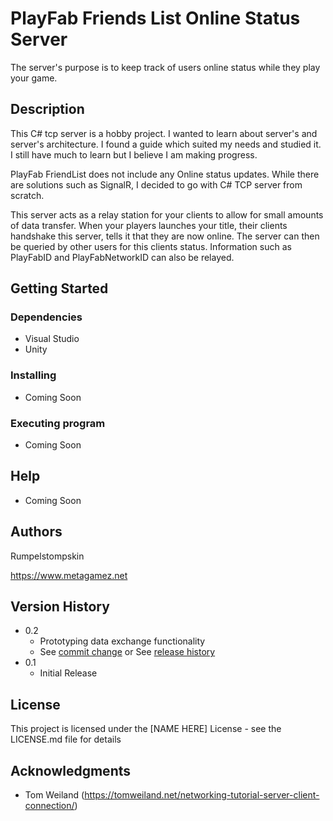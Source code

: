 # PlayFab Friends List Online Status Server

The server's purpose is to keep track of users online status while they play your game.

## Description

This C# tcp server is a hobby project. I wanted to learn about server's and server's architecture. I found a guide which suited my needs and studied it.
I still have much to learn but I believe I am making progress.

PlayFab FriendList does not include any Online status updates. 
While there are solutions such as SignalR, I decided to go with C# TCP server from scratch.

This server acts as a relay station for your clients to allow for small amounts of data transfer.
When your players launches your title, their clients handshake this server, tells it that they are now online.
The server can then be queried by other users for this clients status.
Information such as PlayFabID and PlayFabNetworkID can also be relayed.

## Getting Started

### Dependencies

* Visual Studio
* Unity

### Installing

* Coming Soon

### Executing program

* Coming Soon

## Help

* Coming Soon

## Authors

Rumpelstompskin

https://www.metagamez.net

## Version History

* 0.2
    * Prototyping data exchange functionality
    * See [commit change]() or See [release history]()
* 0.1
    * Initial Release

## License

This project is licensed under the [NAME HERE] License - see the LICENSE.md file for details

## Acknowledgments

* Tom Weiland (https://tomweiland.net/networking-tutorial-server-client-connection/)
